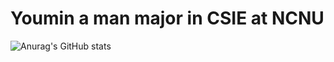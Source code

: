 # Youmin a man major in CSIE at NCNU

![Anurag's GitHub stats](https://github-readme-stats.vercel.app/api?username=youmin1017&theme=nord&show_icons=true)
<!---
youmin1017/youmin1017 is a ✨ special ✨ repository because its `README.md` (this file) appears on your GitHub profile.
You can click the Preview link to take a look at your changes.
--->
